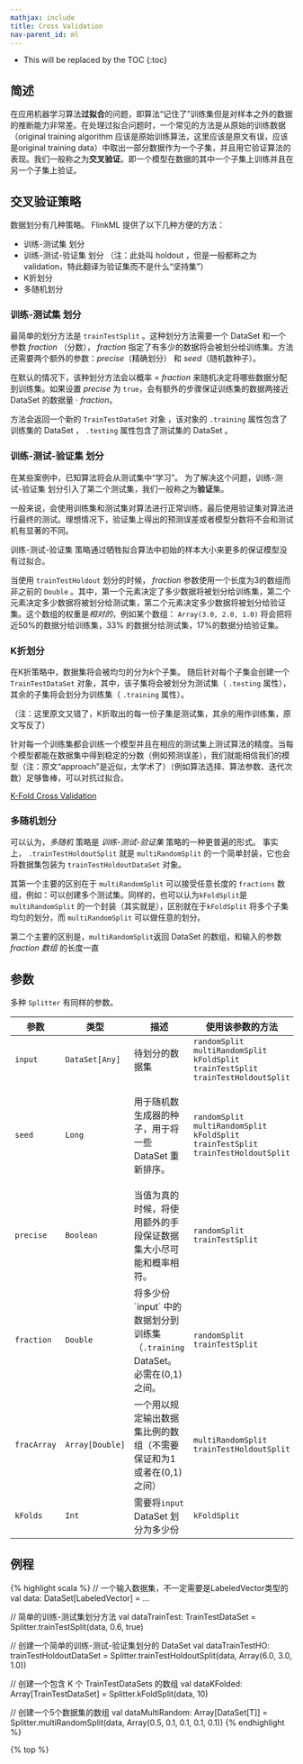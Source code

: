 ```yaml
---
mathjax: include
title: Cross Validation
nav-parent_id: ml
---
```

<!--
Licensed to the Apache Software Foundation (ASF) under one
or more contributor license agreements.  See the NOTICE file
distributed with this work for additional information
regarding copyright ownership.  The ASF licenses this file
to you under the Apache License, Version 2.0 (the
"License"); you may not use this file except in compliance
with the License.  You may obtain a copy of the License at

  http://www.apache.org/licenses/LICENSE-2.0

Unless required by applicable law or agreed to in writing,
software distributed under the License is distributed on an
"AS IS" BASIS, WITHOUT WARRANTIES OR CONDITIONS OF ANY
KIND, either express or implied.  See the License for the
specific language governing permissions and limitations
under the License.
-->

* This will be replaced by the TOC
{:toc}

## 简述

在应用机器学习算法**过拟合**的问题，即算法“记住了”训练集但是对样本之外的数据的推断能力非常差。在处理过拟合问题时，一个常见的方法是从原始的训练数据（original training algorithm 应该是原始训练算法，这里应该是原文有误，应该是original training data）中取出一部分数据作为一个子集，并且用它验证算法的表现。我们一般称之为**交叉验证**。即一个模型在数据的其中一个子集上训练并且在另一个子集上验证。

## 交叉验证策略

数据划分有几种策略。 FlinkML 提供了以下几种方便的方法：
- 训练-测试集 划分
- 训练-测试-验证集 划分 （注：此处叫 holdout ，但是一般都称之为validation，特此翻译为验证集而不是什么“坚持集”）
- K折划分
- 多随机划分

### 训练-测试集 划分

最简单的划分方法是 `trainTestSplit` 。这种划分方法需要一个 DataSet 和一个参数 *fraction* （分数）， *fraction* 指定了有多少的数据将会被划分给训练集。方法还需要两个额外的参数：*precise*（精确划分） 和 *seed*（随机数种子）。

在默认的情况下，该种划分方法会以概率 = *fraction* 来随机决定将哪些数据分配到训练集。如果设置 *precise* 为 `true`，会有额外的步骤保证训练集的数据两接近 DataSet 的数据量  $\cdot$ *fraction*。

方法会返回一个新的 `TrainTestDataSet` 对象 ，该对象的 `.training` 属性包含了训练集的 DataSet ， `.testing` 属性包含了测试集的 DataSet 。


### 训练-测试-验证集 划分

在某些案例中，已知算法将会从测试集中“学习”。 为了解决这个问题，训练-测试-验证集 划分引入了第二个测试集，我们一般称之为**验证**集。

一般来说，会使用训练集和测试集对算法进行正常训练，最后使用验证集对算法进行最终的测试。理想情况下，验证集上得出的预测误差或者模型分数将不会和测试机有显著的不同。

训练-测试-验证集 策略通过牺牲拟合算法中初始的样本大小来更多的保证模型没有过拟合。

当使用 `trainTestHoldout` 划分的时候， *fraction* 参数使用一个长度为3的数组而非之前的 `Double` 。其中，第一个元素决定了多少数据将被划分给训练集，第二个元素决定多少数据将被划分给测试集，第二个元素决定多少数据将被划分给验证集。这个数组的权重是*相对的*，例如某个数组： `Array(3.0, 2.0, 1.0)` 将会把将近50%的数据分给训练集，33% 的数据分给测试集，17%的数据分给验证集。

### K折划分

在K折策略中，数据集将会被均匀的分为*k*个子集。 随后针对每个子集会创建一个 `TrainTestDataSet` 对象，其中，该子集将会被划分为测试集（ `.testing` 属性），其余的子集将会划分为训练集（ `.training` 属性）。

（注：这里原文又错了，K折取出的每一份子集是测试集，其余的用作训练集，原文写反了）

针对每一个训练集都会训练一个模型并且在相应的测试集上测试算法的精度。当每个模型都能在数据集中得到稳定的分数（例如预测误差），我们就能相信我们的模型（注：原文“approach”是近似，太学术了）（例如算法选择、算法参数、迭代次数）足够鲁棒，可以对抗过拟合。

<a href="https://en.wikipedia.org/wiki/Cross-validation_(statistics)#k-fold_cross-validation">K-Fold Cross Validation</a>

### 多随机划分

可以认为，*多随机* 策略是 *训练-测试-验证集* 策略的一种更普遍的形式。 事实上， `.trainTestHoldoutSplit` 就是 `multiRandomSplit` 的一个简单封装，它也会将数据集包装为 `trainTestHoldoutDataSet` 对象。

其第一个主要的区别在于 `multiRandomSplit` 可以接受任意长度的 `fractions` 数组，例如：可以创建多个测试集。同样的，也可以认为`kFoldSplit`是 `multiRandomSplit` 的一个封装（其实就是），区别就在于`kFoldSplit` 将多个子集均匀的划分，而 `multiRandomSplit` 可以做任意的划分。

第二个主要的区别是，`multiRandomSplit`返回 DataSet 的数组，和输入的参数 *fraction 数组* 的长度一直

## 参数

多种 `Splitter` 有同样的参数。

 <table class="table table-bordered">
  <thead>
    <tr>
      <th class="text-left" style="width: 20%">参数</th>
      <th class="text-center">类型</th>
      <th class="text-center">描述</th>
      <th class="text-right">使用该参数的方法</th>
    </tr>
  </thead>

  <tbody>
    <tr>
      <td><code>input</code></td>
      <td><code>DataSet[Any]</code></td>
      <td>待划分的数据集</td>
      <td>
      <code>randomSplit</code><br>
      <code>multiRandomSplit</code><br>
      <code>kFoldSplit</code><br>
      <code>trainTestSplit</code><br>
      <code>trainTestHoldoutSplit</code>
      </td>
    </tr>
    <tr>
      <td><code>seed</code></td>
      <td><code>Long</code></td>
      <td>
        <p>
            用于随机数生成器的种子，用于将一些 DataSet 重新排序。
        </p>
      </td>
      <td>
      <code>randomSplit</code><br>
      <code>multiRandomSplit</code><br>
      <code>kFoldSplit</code><br>
      <code>trainTestSplit</code><br>
      <code>trainTestHoldoutSplit</code>
      </td>
    </tr>
    <tr>
      <td><code>precise</code></td>
      <td><code>Boolean</code></td>
      <td>
      当值为真的时候，将使用额外的手段保证数据集大小尽可能和概率相符。
      </td>
      <td>
      <code>randomSplit</code><br>
      <code>trainTestSplit</code>
      </td>
    </tr>
    <tr>
      <td><code>fraction</code></td>
      <td><code>Double</code></td>
      <td>
      将多少份 `input` 中的数据划分到训练集（<code>.training</code> DataSet。必需在(0,1)之间。
      </td>
      <td><code>randomSplit</code><br>
        <code>trainTestSplit</code>
      </td>
    </tr>
    <tr>
      <td><code>fracArray</code></td>
      <td><code>Array[Double]</code></td>
      <td>
      一个用以规定输出数据集比例的数组（不需要保证和为1或者在(0,1)之间）
      </td>
      <td>
      <code>multiRandomSplit</code><br>
      <code>trainTestHoldoutSplit</code>
      </td>
    </tr>
    <tr>
      <td><code>kFolds</code></td>
      <td><code>Int</code></td>
      <td>需要将<code>input</code> DataSet 划分为多少份</td>
      <td><code>kFoldSplit</code></td>
      </tr>

  </tbody>
</table>

## 例程

{% highlight scala %}
// 一个输入数据集，不一定需要是LabeledVector类型的
val data: DataSet[LabeledVector] = ...

// 简单的训练-测试集划分方法
val dataTrainTest: TrainTestDataSet = Splitter.trainTestSplit(data, 0.6, true)

// 创建一个简单的训练-测试-验证集划分的 DataSet
val dataTrainTestHO: trainTestHoldoutDataSet = Splitter.trainTestHoldoutSplit(data, Array(6.0, 3.0, 1.0))

// 创建一个包含 K 个 TrainTestDataSets 的数组
val dataKFolded: Array[TrainTestDataSet] =  Splitter.kFoldSplit(data, 10)

// 创建一个5个数据集的数组
val dataMultiRandom: Array[DataSet[T]] = Splitter.multiRandomSplit(data, Array(0.5, 0.1, 0.1, 0.1, 0.1))
{% endhighlight %}

{% top %}
